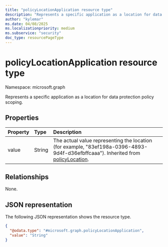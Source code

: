 ```yaml
---
title: "policyLocationApplication resource type"
description: "Represents a specific application as a location for data protection policy scoping."
author: "kylemar"
ms.date: 04/08/2025
ms.localizationpriority: medium
ms.subservice: "security"
doc_type: resourcePageType
---
```


# policyLocationApplication resource type

Namespace: microsoft.graph

Represents a specific application as a location for data protection policy scoping.

## Properties

| Property | Type   | Description                                                    |
| :------- | :----- | :------------------------------------------------------------- |
| value    | String | The actual value representing the location (for example, "83ef198a-0396-4893-9d4f-d36efbffcaaa"). Inherited from [policyLocation](../resources/policylocation.md).|

## Relationships

None.

## JSON representation

The following JSON representation shows the resource type.
<!-- {
  "blockType": "resource",
  "@odata.type": "microsoft.graph.policyLocationApplication",
  "baseType": "microsoft.graph.policyLocation",
  "openType": false
}-->
``` json
{
  "@odata.type": "#microsoft.graph.policyLocationApplication",
  "value": "String" 
}
```
